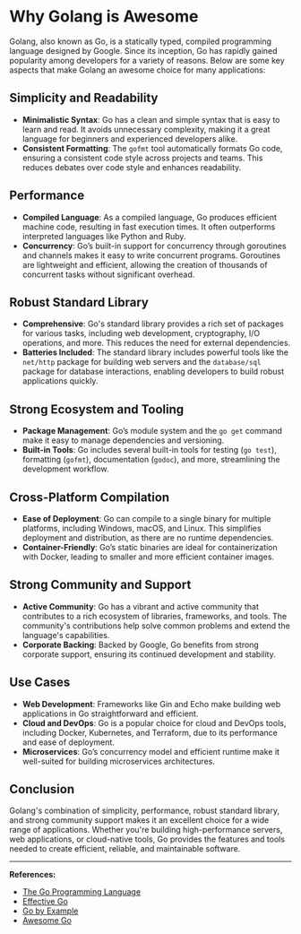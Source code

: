 # Why Golang is Awesome

Golang, also known as Go, is a statically typed, compiled programming language designed by Google. Since its inception, Go has rapidly gained popularity among developers for a variety of reasons. Below are some key aspects that make Golang an awesome choice for many applications:

## Simplicity and Readability

- **Minimalistic Syntax**: Go has a clean and simple syntax that is easy to learn and read. It avoids unnecessary complexity, making it a great language for beginners and experienced developers alike.
- **Consistent Formatting**: The `gofmt` tool automatically formats Go code, ensuring a consistent code style across projects and teams. This reduces debates over code style and enhances readability.

## Performance

- **Compiled Language**: As a compiled language, Go produces efficient machine code, resulting in fast execution times. It often outperforms interpreted languages like Python and Ruby.
- **Concurrency**: Go’s built-in support for concurrency through goroutines and channels makes it easy to write concurrent programs. Goroutines are lightweight and efficient, allowing the creation of thousands of concurrent tasks without significant overhead.

## Robust Standard Library

- **Comprehensive**: Go's standard library provides a rich set of packages for various tasks, including web development, cryptography, I/O operations, and more. This reduces the need for external dependencies.
- **Batteries Included**: The standard library includes powerful tools like the `net/http` package for building web servers and the `database/sql` package for database interactions, enabling developers to build robust applications quickly.

## Strong Ecosystem and Tooling

- **Package Management**: Go’s module system and the `go get` command make it easy to manage dependencies and versioning.
- **Built-in Tools**: Go includes several built-in tools for testing (`go test`), formatting (`gofmt`), documentation (`godoc`), and more, streamlining the development workflow.

## Cross-Platform Compilation

- **Ease of Deployment**: Go can compile to a single binary for multiple platforms, including Windows, macOS, and Linux. This simplifies deployment and distribution, as there are no runtime dependencies.
- **Container-Friendly**: Go’s static binaries are ideal for containerization with Docker, leading to smaller and more efficient container images.

## Strong Community and Support

- **Active Community**: Go has a vibrant and active community that contributes to a rich ecosystem of libraries, frameworks, and tools. The community's contributions help solve common problems and extend the language's capabilities.
- **Corporate Backing**: Backed by Google, Go benefits from strong corporate support, ensuring its continued development and stability.

## Use Cases

- **Web Development**: Frameworks like Gin and Echo make building web applications in Go straightforward and efficient.
- **Cloud and DevOps**: Go is a popular choice for cloud and DevOps tools, including Docker, Kubernetes, and Terraform, due to its performance and ease of deployment.
- **Microservices**: Go’s concurrency model and efficient runtime make it well-suited for building microservices architectures.

## Conclusion

Golang's combination of simplicity, performance, robust standard library, and strong community support makes it an excellent choice for a wide range of applications. Whether you're building high-performance servers, web applications, or cloud-native tools, Go provides the features and tools needed to create efficient, reliable, and maintainable software.

---

**References:**

- [The Go Programming Language](https://golang.org/)
- [Effective Go](https://golang.org/doc/effective_go)
- [Go by Example](https://gobyexample.com/)
- [Awesome Go](https://awesome-go.com/)